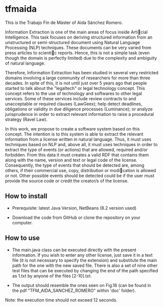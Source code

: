 # tfmaida

This is the Trabajo Fin de Máster of Aida Sánchez Romero.

Information Extraction is one of the main areas of focus inside Articial Intelligence.
This task focuses on deriving structured information from an unstructured
or semi-structured document using Natural Language Processing (NLP) techniques.
These documents can be very varied from press articles to scientic reports. Hence,
this is not a simple task (even though the domain is perfectly limited) due to the
complexity and ambiguity of natural language.

Therefore, Information Extraction has been studied in several very restricted
domains involving a large community of researchers for more than three decades. In
spite of this, it is not until just over 5 years ago that people started to talk about the
"legaltech" or legal technology concept. This concept refers to the use of technology
and softwares to other legal services. Some of these services include review contracts
to and unacceptable or required clauses (LawGeex); help detect deadlines, obligations
or validity in due diligence processes (Luminance); or analyze jurisprudence
in order to extract relevant information to raise a procedural strategy (Ravel Law).

In this work, we propose to create a software system based on this concept. The
intention is to this system is able to extract the relevant information from a license
written in natural language. Thus, it must uses techniques based on NLP and, above
all, it must uses techniques in order to extract the type of events (or actions) that
are allowed, required and/or forbidden. From this data it must creates a valid RDF
that contains them along with the name, version and text or legal code of the license.
Consequently, the type of events that should be detected are, among others, if their
commercial use, copy, distribution or modication is allowed or not. Other possible
events should be detected could be if the user must provide the source code or credit
the creator/s of the license.

## How to install 

* Prerequisite: latest Java Version, NetBeans (8.2 version used)

* Download the code from GitHub or clone the repository on your computer.

## How to use

* The main.java class can be executed directly with the present information. If you wish to enter any other license, just save it in a text file (it is not necessary to specify the extension) and substitute the main path for the one with the new saved file. There is also a set of nine other test files that can be executed by changing the end of the path specified as 1.txt by anyone of the files [2-10].txt.

* The output should resemble the ones seen on Fig.16 (can be found in the pdf "TFM_AIDA_SANCHEZ_ROMERO" within 'doc' folder). 

Note: the execution time should not exceed 12 seconds.
